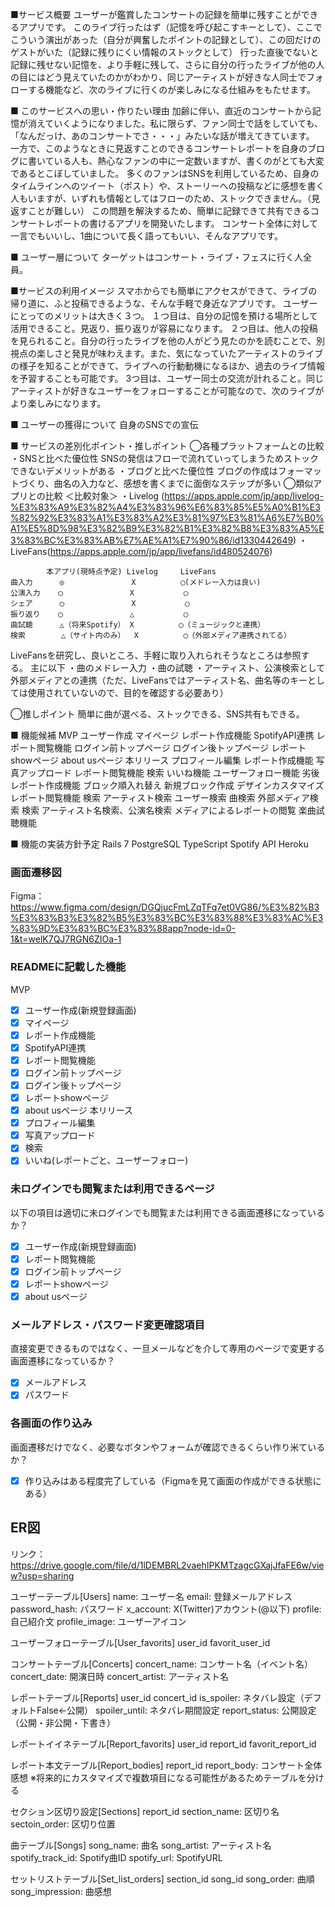 ■サービス概要
ユーザーが鑑賞したコンサートの記録を簡単に残すことができるアプリです。
このライブ行ったはず（記憶を呼び起こすキーとして）、ここでこういう演出があった（自分が興奮したポイントの記録として）、この回だけのゲストがいた（記録に残りにくい情報のストックとして）
行った直後でないと記録に残せない記憶を、より手軽に残して、さらに自分の行ったライブが他の人の目にはどう見えていたのかがわかり、同じアーティストが好きな人同士でフォローする機能など、次のライブに行くのが楽しみになる仕組みをもたせます。

■ このサービスへの思い・作りたい理由
加齢に伴い、直近のコンサートから記憶が消えていくようになりました。私に限らず、ファン同士で話をしていても、「なんだっけ、あのコンサートでさ・・・」みたいな話が増えてきています。
一方で、このようなときに見返すことのできるコンサートレポートを自身のブログに書いている人も、熱心なファンの中に一定数いますが、書くのがとても大変であるとこぼしていました。
多くのファンはSNSを利用しているため、自身のタイムラインへのツイート（ポスト）や、ストーリーへの投稿などに感想を書く人もいますが、いずれも情報としてはフローのため、ストックできません。（見返すことが難しい）
この問題を解決するため、簡単に記録できて共有できるコンサートレポートの書けるアプリを開発いたします。
コンサート全体に対して一言でもいいし、1曲について長く語ってもいい、そんなアプリです。

■ ユーザー層について
ターゲットはコンサート・ライブ・フェスに行く人全員。

■サービスの利用イメージ
スマホからでも簡単にアクセスができて、ライブの帰り道に、ふと投稿できるような、そんな手軽で身近なアプリです。
ユーザーにとってのメリットは大きく３つ。
１つ目は、自分の記憶を預ける場所として活用できること。見返り、振り返りが容易になります。
２つ目は、他人の投稿を見られること。自分の行ったライブを他の人がどう見たのかを読むことで、別視点の楽しさと発見が味わえます。また、気になっていたアーティストのライブの様子を知ることができて、ライブへの行動動機になるほか、過去のライブ情報を予習することも可能です。
3つ目は、ユーザー同士の交流が計れること。同じアーティストが好きなユーザーをフォローすることが可能なので、次のライブがより楽しみになります。

■ ユーザーの獲得について
自身のSNSでの宣伝

■ サービスの差別化ポイント・推しポイント
◯各種プラットフォームとの比較
    ・SNSと比べた優位性
    SNSの発信はフローで流れていってしまうためストックできないデメリットがある
    ・ブログと比べた優位性
    ブログの作成はフォーマットづくり、曲名の入力など、感想を書くまでに面倒なステップが多い
◯類似アプリとの比較
    ＜比較対象＞
    ・Livelog (https://apps.apple.com/jp/app/livelog-%E3%83%A9%E3%82%A4%E3%83%96%E6%83%85%E5%A0%B1%E3%82%92%E3%83%A1%E3%83%A2%E3%81%97%E3%81%A6%E7%B0%A1%E5%8D%98%E3%82%B9%E3%82%B1%E3%82%B8%E3%83%A5%E3%83%BC%E3%83%AB%E7%AE%A1%E7%90%86/id1330442649)
    ・LiveFans(https://apps.apple.com/jp/app/livefans/id480524076)

            本アプリ(現時点予定) Livelog     LiveFans
    曲入力      ◎               X          ◯(メドレー入力は良い)
    公演入力    ◯               X           ◯
    シェア      ◯               X           ◯
    振り返り    ◯               △           ◯
    曲試聴      △（将来Spotify） X          ◯（ミュージックと連携）
    検索        △（サイト内のみ）  X          ◯（外部メディア連携されてる）

LiveFansを研究し、良いところ、手軽に取り入れられそうなところは参照する。
主に以下
・曲のメドレー入力
・曲の試聴
・アーティスト、公演検索として外部メディアとの連携（ただ、LiveFansではアーティスト名、曲名等のキーとしては使用されていないので、目的を確認する必要あり）

◯推しポイント
簡単に曲が選べる、ストックできる、SNS共有もできる。

■ 機能候補
MVP
    ユーザー作成
    マイページ
    レポート作成機能
        SpotifyAPI連携
    レポート閲覧機能
        ログイン前トップページ
        ログイン後トップページ
        レポートshowページ
    about usページ
本リリース
    プロフィール編集
    レポート作成機能
        写真アップロード
    レポート閲覧機能
        検索
        いいね機能
        ユーザーフォロー機能
劣後
    レポート作成機能
        ブロック順入れ替え
        新規ブロック作成
        デザインカスタマイズ
    レポート閲覧機能
        検索
            アーティスト検索
            ユーザー検索
            曲検索
    外部メディア検索
        検索
            アーティスト名検索、公演名検索
            メディアによるレポートの閲覧
    楽曲試聴機能


■ 機能の実装方針予定
Rails 7
PostgreSQL
TypeScript
Spotify API
Heroku


### 画面遷移図
Figma：https://www.figma.com/design/DGQjucFmLZqTFq7et0VG86/%E3%82%B3%E3%83%B3%E3%82%B5%E3%83%BC%E3%83%88%E3%83%AC%E3%83%9D%E3%83%BC%E3%83%88app?node-id=0-1&t=welK7QJ7RGN6ZIOa-1

### READMEに記載した機能
MVP
- [x] ユーザー作成(新規登録画面)
- [x] マイページ
- [x] レポート作成機能
- [x] SpotifyAPI連携
- [x] レポート閲覧機能
- [x] ログイン前トップページ
- [x] ログイン後トップページ
- [x] レポートshowページ
- [x] about usページ
本リリース
- [x] プロフィール編集
- [x] 写真アップロード
- [x] 検索
- [x] いいね(レポートごと、ユーザーフォロー)

### 未ログインでも閲覧または利用できるページ
以下の項目は適切に未ログインでも閲覧または利用できる画面遷移になっているか？
- [x] ユーザー作成(新規登録画面)
- [x] レポート閲覧機能
- [x] ログイン前トップページ
- [x] レポートshowページ
- [x] about usページ

### メールアドレス・パスワード変更確認項目
直接変更できるものではなく、一旦メールなどを介して専用のページで変更する画面遷移になっているか？
- [x] メールアドレス
- [x] パスワード

### 各画面の作り込み
画面遷移だけでなく、必要なボタンやフォームが確認できるくらい作り米ているか？
- [x] 作り込みはある程度完了している（Figmaを見て画面の作成ができる状態にある）

## ER図
リンク：https://drive.google.com/file/d/1lDEMBRL2vaehIPKMTzagcGXajJfaFE6w/view?usp=sharing

ユーザーテーブル[Users]
name: ユーザー名
email: 登録メールアドレス
password_hash: パスワード
x_account: X(Twitter)アカウント(@以下)
profile: 自己紹介文
profile_image: ユーザーアイコン

ユーザーフォローテーブル[User_favorits]
user_id
favorit_user_id

コンサートテーブル[Concerts]
concert_name: コンサート名（イベント名）
concert_date: 開演日時
concert_artist: アーティスト名

レポートテーブル[Reports]
user_id
concert_id
is_spoiler: ネタバレ設定（デフォルトFalse←公開）
spoiler_until: ネタバレ期間設定
report_status: 公開設定（公開・非公開・下書き）

レポートイイネテーブル[Report_favorits]
user_id
report_id
favorit_report_id

レポート本文テーブル[Report_bodies]
report_id
report_body: コンサート全体感想
※将来的にカスタマイズで複数項目になる可能性があるためテーブルを分ける

セクション区切り設定[Sections]
report_id
section_name: 区切り名
sectoin_order: 区切り位置

曲テーブル[Songs]
song_name: 曲名
song_artist: アーティスト名
spotify_track_id: Spotify曲ID
spotify_url: SpotifyURL

セットリストテーブル[Set_list_orders]
section_id
song_id
song_order: 曲順
song_impression: 曲感想